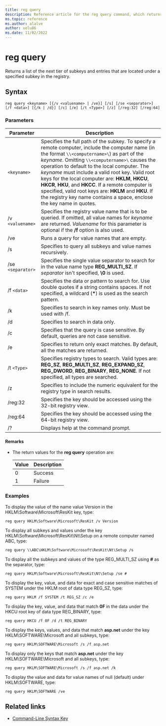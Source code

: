 ```yaml
---
title: reg query
description: Reference article for the reg query command, which returns a list of the next tier of subkeys and entries that are located under a specified subkey in the registry.
ms.topic: reference
ms.author: alalve
author: xelu86
ms.date: 11/02/2022
---
```



# reg query

Returns a list of the next tier of subkeys and entries that are located under a specified subkey in the registry.

## Syntax

```
reg query <keyname> [{/v <valuename> | /ve}] [/s] [/se <separator>] [/f <data>] [{/k | /d}] [/c] [/e] [/t <Type>] [/z] [/reg:32] [/reg:64]
```

### Parameters

| Parameter | Description |
|--|--|
| `<keyname>` | Specifies the full path of the subkey. To specify a remote computer, include the computer name (in the format `\\<computername>\`) as part of the *keyname*. Omitting `\\<computername>\` causes the operation to default to the local computer. The *keyname* must include a valid root key. Valid root keys for the local computer are: **HKLM**, **HKCU**, **HKCR**, **HKU**, and **HKCC**. If a remote computer is specified, valid root keys are: **HKLM** and **HKU**. If the registry key name contains a space, enclose the key name in quotes. |
| /v `<valuename>` | Specifies the registry value name that is to be queried. If omitted, all value names for *keyname* are returned. *Valuename* for this parameter is optional if the **/f** option is also used. |
| /ve | Runs a query for value names that are empty. |
| /s | Specifies to query all subkeys and value names recursively. |
| /se `<separator>` | Specifies the single value separator to search for in the value name type **REG_MULTI_SZ**. If *separator* isn't specified, **\0** is used. |
| /f `<data>` | Specifies the data or pattern to search for. Use double quotes if a string contains spaces. If not specified, a wildcard (**&#42;**) is used as the search pattern. |
| /k | Specifies to search in key names only. Must be used with /f. |
| /d | Specifies to search in data only. |
| /c | Specifies that the query is case sensitive. By default, queries are not case sensitive. |
| /e | Specifies to return only exact matches. By default, all the matches are returned. |
| /t `<Type>` | Specifies registry types to search. Valid types are: **REG_SZ**, **REG_MULTI_SZ**, **REG_EXPAND_SZ**, **REG_DWORD**, **REG_BINARY**, **REG_NONE**. If not specified, all types are searched. |
| /z | Specifies to include the numeric equivalent for the registry type in search results. |
| /reg:32 | Specifies the key should be accessed using the 32-bit registry view. |
| /reg:64 | Specifies the key should be accessed using the 64-bit registry view. |
| /? | Displays help at the command prompt. |

#### Remarks

- The return values for the **reg query** operation are:

    | Value | Description |
    |--|--|
    | 0 | Success |
    | 1 | Failure |

### Examples

To display the value of the name value Version in the HKLM\Software\Microsoft\ResKit key, type:

```
reg query HKLM\Software\Microsoft\ResKit /v Version
```

To display all subkeys and values under the key HKLM\Software\Microsoft\ResKit\Nt\Setup on a remote computer named ABC, type:

```
reg query \\ABC\HKLM\Software\Microsoft\ResKit\Nt\Setup /s
```

To display all the subkeys and values of the type REG_MULTI_SZ using **#** as the separator, type:

```
reg query HKLM\Software\Microsoft\ResKit\Nt\Setup /se #
```

To display the key, value, and data for exact and case sensitive matches of SYSTEM under the HKLM root of data type REG_SZ, type:

```
reg query HKLM /f SYSTEM /t REG_SZ /c /e
```

To display the key, value, and data that match **0F** in the data under the HKCU root key of data type REG_BINARY, type:

```
reg query HKCU /f 0F /d /t REG_BINARY
```

To display the keys, values, and data that match **asp.net** under the key HKLM\SOFTWARE\Microsoft and all subkeys, type:

```
reg query HKLM\SOFTWARE\Microsoft /s /f asp.net
```

To display only the keys that match **asp.net** under the key HKLM\SOFTWARE\Microsoft and all subkeys, type:

```
reg query HKLM\SOFTWARE\Microsoft /s /f asp.net /k
```

To display the value and data for value names of null (default) under HKLM\SOFTWARE, type:

```
reg query HKLM\SOFTWARE /ve
```

## Related links

- [Command-Line Syntax Key](command-line-syntax-key.md)
